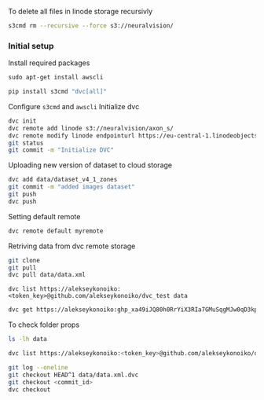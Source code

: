 To delete all files in linode storage recursivly
```bash
s3cmd rm --recursive --force s3://neuralvision/
```
### Initial setup
Install required packages
```bash
sudo apt-get install awscli
```

```bash
pip install s3cmd "dvc[all]"
```
Configure `s3cmd` and `awscli`
Initialize dvc
```bash
dvc init
dvc remote add linode s3://neuralvision/axon_s/
dvc remote modify linode endpointurl https://eu-central-1.linodeobjects.com
git status
git commit -m "Initialize DVC"
```
Uploading new version of dataset to cloud storage
```bash
dvc add data/dataset_v4_1_zones
git commit -m "added images dataset"
git push
dvc push
```
Setting default remote
```bash
dvc remote default myremote
```
Retriving data from dvc remote storage
```bash
git clone
git pull
dvc pull data/data.xml
```

```cli
dvc list https://alekseykonoiko:<token_key>@github.com/alekseykonoiko/dvc_test data
```

```bash
dvc get https://alekseykonoiko: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@github.com/alekseykonoiko/dvc_test/data/dataset_v4_1_zones -o data/dataset_v4_1_zone
```
To check folder props
```bash
ls -lh data
```
```bash
dvc list https://alekseykonoiko:<token_key>@github.com/alekseykonoiko/dvc_test data
```

```bash
git log --oneline
git checkout HEAD^1 data/data.xml.dvc
git checkout <commit_id>
dvc checkout
```